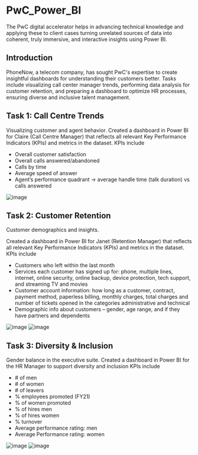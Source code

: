 # PwC_Power_BI
The PwC digital accelerator helps in advancing technical knowledge and applying these to client cases turning unrelated sources of data into coherent, truly immersive, and interactive insights using Power BI.

## Introduction
PhoneNow, a telecom company, has sought PwC's expertise to create insightful dashboards for understanding their customers better. Tasks include visualizing call center manager trends, performing data analysis for customer retention, and preparing a dashboard to optimize HR processes, ensuring diverse and inclusive talent management.

## Task 1: Call Centre Trends
Visualizing customer and agent behavior.
Created a dashboard in Power BI for Claire (Call Centre Manager) that reflects all relevant Key Performance Indicators (KPIs) and metrics in the dataset.
KPIs include
+	Overall customer satisfaction
+	Overall calls answered/abandoned
+	Calls by time
+	Average speed of answer
+	Agent’s performance quadrant -> average handle time (talk duration) vs calls answered

![image](https://github.com/vkquests/PwC_Power_BI/assets/126692346/88d98bc0-a82b-4e37-9e54-43f2583f6fb4)



## Task 2: Customer Retention
Customer demographics and insights.

Created a dashboard in Power BI for Janet (Retention Manager) that reflects all relevant Key Performance Indicators (KPIs) and metrics in the dataset.
KPIs include
+	Customers who left within the last month 
+	Services each customer has signed up for: phone, multiple lines, internet, online security, online backup, device protection, tech support, and streaming TV and movies
+	Customer account information: how long as a customer, contract, payment method, paperless billing, monthly charges, total charges and number of tickets opened in the categories administrative and technical 
+	Demographic info about customers – gender, age range, and if they have partners and dependents
  
![image](https://github.com/vkquests/PwC_Power_BI/assets/126692346/7dbebafa-fb74-4902-b602-f8795aca148c)
![image](https://github.com/vkquests/PwC_Power_BI/assets/126692346/eb9d5582-73c2-4c62-ad28-572cbb561275)


## Task 3: Diversity & Inclusion
Gender balance in the executive suite.
Created a dashboard in Power BI for the HR Manager to support diversity and inclusion
KPIs include
+	\# of men
+	\# of women
+	\# of leavers
+	% employees promoted (FY21)
+	% of women promoted
+	% of hires men
+	% of hires women
+	% turnover 
+	Average performance rating: men
+	Average Performance rating: women

![image](https://github.com/vkquests/PwC_Power_BI/assets/126692346/6749397e-b30d-43b0-8e58-291132d7d497)
![image](https://github.com/vkquests/PwC_Power_BI/assets/126692346/6d7b8c2f-f785-4421-aab9-e80b17a8b83e)






